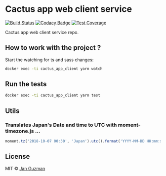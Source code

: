 # Cactus app web client service

[![Build Status](https://travis-ci.org/Krystian19/cactus-app-client-service.svg?branch=master)](https://travis-ci.org/Krystian19/cactus-app-client-service) [![Codacy Badge](https://api.codacy.com/project/badge/Grade/166aa4764f6244538723d85594ab60b7)](https://www.codacy.com/app/janfrancisco19/cactus-app-client-service?utm_source=github.com&amp;utm_medium=referral&amp;utm_content=Krystian19/cactus-app-client-service&amp;utm_campaign=Badge_Grade) [![Test Coverage](https://codecov.io/gh/Krystian19/cactus-app-client-service/branch/master/graph/badge.svg)](https://codecov.io/gh/Krystian19/cactus-app-client-service)

Cactus app web client service repo.

## How to work with the project ?

Start the watching for ts and sass changes:
```sh
docker exec -ti cactus_app_client yarn watch
```

## Run the tests
```sh
docker exec -ti cactus_app_client yarn test
```

## Utils

### Translates Japan's Date and time to UTC with moment-timezone.js ...
```js
moment.tz('2018-10-07 00:30', 'Japan').utc().format('YYYY-MM-DD HH:mm:ss A');
```

## License
MIT © [Jan Guzman](https://github.com/Krystian19)
